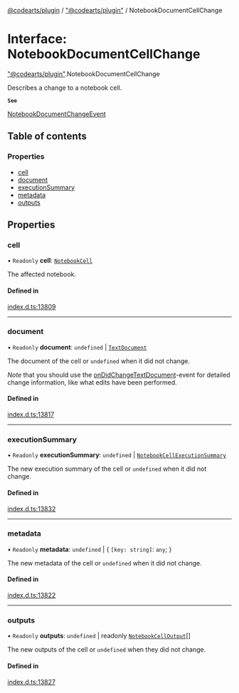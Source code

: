 [@codearts/plugin](../README.md) / ["@codearts/plugin"](../modules/_codearts_plugin_.md) / NotebookDocumentCellChange

# Interface: NotebookDocumentCellChange

["@codearts/plugin"](../modules/_codearts_plugin_.md).NotebookDocumentCellChange

Describes a change to a notebook cell.

**`See`**

[NotebookDocumentChangeEvent](codearts_plugin_.NotebookDocumentChangeEvent.md)

## Table of contents

### Properties

- [cell](codearts_plugin_.NotebookDocumentCellChange.md#cell)
- [document](codearts_plugin_.NotebookDocumentCellChange.md#document)
- [executionSummary](codearts_plugin_.NotebookDocumentCellChange.md#executionsummary)
- [metadata](codearts_plugin_.NotebookDocumentCellChange.md#metadata)
- [outputs](codearts_plugin_.NotebookDocumentCellChange.md#outputs)

## Properties

### cell

• `Readonly` **cell**: [`NotebookCell`](codearts_plugin_.NotebookCell.md)

The affected notebook.

#### Defined in

[index.d.ts:13809](https://github.com/huaweicloud/cloudide-plugin-api/blob/03b481c/index.d.ts#L13809)

___

### document

• `Readonly` **document**: `undefined` \| [`TextDocument`](codearts_plugin_.TextDocument.md)

The document of the cell or `undefined` when it did not change.

*Note* that you should use the [onDidChangeTextDocument](../modules/codearts_plugin_.workspace.md#ondidchangetextdocument)-event
for detailed change information, like what edits have been performed.

#### Defined in

[index.d.ts:13817](https://github.com/huaweicloud/cloudide-plugin-api/blob/03b481c/index.d.ts#L13817)

___

### executionSummary

• `Readonly` **executionSummary**: `undefined` \| [`NotebookCellExecutionSummary`](codearts_plugin_.NotebookCellExecutionSummary.md)

The new execution summary of the cell or `undefined` when it did not change.

#### Defined in

[index.d.ts:13832](https://github.com/huaweicloud/cloudide-plugin-api/blob/03b481c/index.d.ts#L13832)

___

### metadata

• `Readonly` **metadata**: `undefined` \| { `[key: string]`: `any`;  }

The new metadata of the cell or `undefined` when it did not change.

#### Defined in

[index.d.ts:13822](https://github.com/huaweicloud/cloudide-plugin-api/blob/03b481c/index.d.ts#L13822)

___

### outputs

• `Readonly` **outputs**: `undefined` \| readonly [`NotebookCellOutput`](../classes/codearts_plugin_.NotebookCellOutput.md)[]

The new outputs of the cell or `undefined` when they did not change.

#### Defined in

[index.d.ts:13827](https://github.com/huaweicloud/cloudide-plugin-api/blob/03b481c/index.d.ts#L13827)
